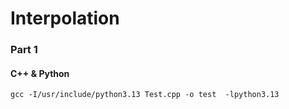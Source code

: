 # Interpolation 

### Part 1

#### C++ & Python

```shell
gcc -I/usr/include/python3.13 Test.cpp -o test  -lpython3.13
```